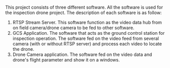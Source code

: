 This project consists of three different software. All the software is used for the inspection drone project. The description of each software is as follow:
1. RTSP Stream Server. This software function as the video data hub from on field camera/drone camera to be fed to other software.
2. GCS Application. The software that acts as the ground control station for inspection operation. The software fed on the video feed from several camera (with or without RTSP server) and process each video to locate the drone.
3. Drone Camera application. The software fed on the video data and drone's flight parameter and show it on a windows. 
